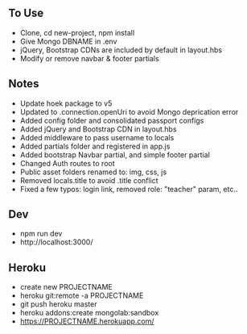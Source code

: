 ## To Use
- Clone, cd new-project, npm install
- Give Mongo DBNAME in .env
- jQuery, Bootstrap CDNs are included by default in layout.hbs
- Modify or remove navbar & footer partials

## Notes
- Update hoek package to v5
- Updated to .connection.openUri to avoid Mongo deprication error
- Added config folder and consolidated passport configs
- Added jQuery and Bootstrap CDN in layout.hbs
- Added middleware to pass username to locals
- Added partials folder and registered in app.js
- Added bootstrap Navbar partial, and simple footer partial
- Changed Auth routes to root
- Public asset folders renamed to: img, css, js
- Removed locals.title to avoid .title conflict
- Fixed a few typos: login link, removed role: "teacher" param, etc..
 
 ## Dev
 - npm run dev
 - http://localhost:3000/

 ## Heroku
 - create new PROJECTNAME
 - heroku git:remote -a PROJECTNAME
 - git push heroku master
 - heroku addons:create mongolab:sandbox
 - https://PROJECTNAME.herokuapp.com/


